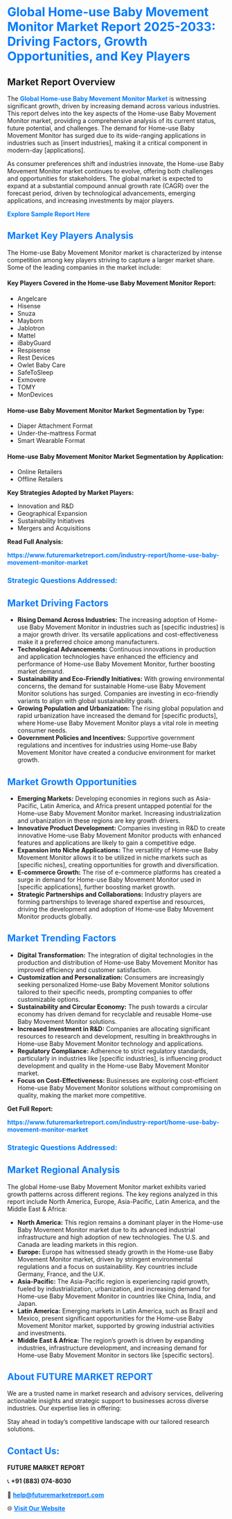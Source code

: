 <h1 style="color: #007BFF;">Global Home-use Baby Movement Monitor Market Report 2025-2033: Driving Factors, Growth Opportunities, and Key Players</h1>

<section id="overview">
<h2>Market Report Overview</h2>
<p>The <a href="https://www.futuremarketreport.com/industry-report/home-use-baby-movement-monitor-market" style="color: #007BFF; text-decoration: none;"><strong>Global Home-use Baby Movement Monitor Market</strong></a> is witnessing significant growth, driven by increasing demand across various industries. This report delves into the key aspects of the Home-use Baby Movement Monitor market, providing a comprehensive analysis of its current status, future potential, and challenges. The demand for Home-use Baby Movement Monitor has surged due to its wide-ranging applications in industries such as [insert industries], making it a critical component in modern-day [applications].</p>
<p>As consumer preferences shift and industries innovate, the Home-use Baby Movement Monitor market continues to evolve, offering both challenges and opportunities for stakeholders. The global market is expected to expand at a substantial compound annual growth rate (CAGR) over the forecast period, driven by technological advancements, emerging applications, and increasing investments by major players.</p>
</section>

<section id="overview">
<p><a href="https://www.futuremarketreport.com/request-sample/reportId=109144" style="color: #007BFF; text-decoration: none;"><strong>Explore Sample Report Here</strong></a></p>
</section>

<section id="key-players">
<h2 style="color: #007BFF;">Market Key Players Analysis</h2>
<p>The Home-use Baby Movement Monitor market is characterized by intense competition among key players striving to capture a larger market share. Some of the leading companies in the market include:</p>
<h4>Key Players Covered in the Home-use Baby Movement Monitor Report:</h4>
<ul><li>Angelcare</li><li>Hisense</li><li>Snuza</li><li>Mayborn</li><li>Jablotron</li><li>Mattel</li><li>iBabyGuard</li><li>Respisense</li><li>Rest Devices</li><li>Owlet Baby Care</li><li>SafeToSleep</li><li>Exmovere</li><li>TOMY</li><li>MonDevices</li></ul>
<h4>Home-use Baby Movement Monitor Market Segmentation by Type:</h4>
<ul><li>Diaper Attachment Format</li><li>Under-the-mattress Format</li><li>Smart Wearable Format</li></ul>

<h4>Home-use Baby Movement Monitor Market Segmentation by Application:</h4>
<ul><li>Online Retailers</li><li>Offline Retailers</li></ul>
<p><strong>Key Strategies Adopted by Market Players:</strong></p>
<ul>
<li>Innovation and R&D</li>
<li>Geographical Expansion</li>
<li>Sustainability Initiatives</li>
<li>Mergers and Acquisitions</li>
</ul>
</section>

<section>
<p><strong>Read Full Analysis: </strong></p><a href="https://www.futuremarketreport.com/industry-report/home-use-baby-movement-monitor-market" style="color: #007BFF; text-decoration: none;"><strong>https://www.futuremarketreport.com/industry-report/home-use-baby-movement-monitor-market</strong></a>
<h3 style="color: #007BFF;">Strategic Questions Addressed:</h3>
</section>

<section id="driving-factors">
<h2 style="color: #007BFF;">Market Driving Factors</h2>
<ul>
<li><strong>Rising Demand Across Industries:</strong> The increasing adoption of Home-use Baby Movement Monitor in industries such as [specific industries] is a major growth driver. Its versatile applications and cost-effectiveness make it a preferred choice among manufacturers.</li>
<li><strong>Technological Advancements:</strong> Continuous innovations in production and application technologies have enhanced the efficiency and performance of Home-use Baby Movement Monitor, further boosting market demand.</li>
<li><strong>Sustainability and Eco-Friendly Initiatives:</strong> With growing environmental concerns, the demand for sustainable Home-use Baby Movement Monitor solutions has surged. Companies are investing in eco-friendly variants to align with global sustainability goals.</li>
<li><strong>Growing Population and Urbanization:</strong> The rising global population and rapid urbanization have increased the demand for [specific products], where Home-use Baby Movement Monitor plays a vital role in meeting consumer needs.</li>
<li><strong>Government Policies and Incentives:</strong> Supportive government regulations and incentives for industries using Home-use Baby Movement Monitor have created a conducive environment for market growth.</li>
</ul>
</section>

<section id="growth-opportunities">
<h2 style="color: #007BFF;">Market Growth Opportunities</h2>
<ul>
<li><strong>Emerging Markets:</strong> Developing economies in regions such as Asia-Pacific, Latin America, and Africa present untapped potential for the Home-use Baby Movement Monitor market. Increasing industrialization and urbanization in these regions are key growth drivers.</li>
<li><strong>Innovative Product Development:</strong> Companies investing in R&D to create innovative Home-use Baby Movement Monitor products with enhanced features and applications are likely to gain a competitive edge.</li>
<li><strong>Expansion into Niche Applications:</strong> The versatility of Home-use Baby Movement Monitor allows it to be utilized in niche markets such as [specific niches], creating opportunities for growth and diversification.</li>
<li><strong>E-commerce Growth:</strong> The rise of e-commerce platforms has created a surge in demand for Home-use Baby Movement Monitor used in [specific applications], further boosting market growth.</li>
<li><strong>Strategic Partnerships and Collaborations:</strong> Industry players are forming partnerships to leverage shared expertise and resources, driving the development and adoption of Home-use Baby Movement Monitor products globally.</li>
</ul>
</section>

<section id="trending-factors">
<h2 style="color: #007BFF;">Market Trending Factors</h2>
<ul>
<li><strong>Digital Transformation:</strong> The integration of digital technologies in the production and distribution of Home-use Baby Movement Monitor has improved efficiency and customer satisfaction.</li>
<li><strong>Customization and Personalization:</strong> Consumers are increasingly seeking personalized Home-use Baby Movement Monitor solutions tailored to their specific needs, prompting companies to offer customizable options.</li>
<li><strong>Sustainability and Circular Economy:</strong> The push towards a circular economy has driven demand for recyclable and reusable Home-use Baby Movement Monitor solutions.</li>
<li><strong>Increased Investment in R&D:</strong> Companies are allocating significant resources to research and development, resulting in breakthroughs in Home-use Baby Movement Monitor technology and applications.</li>
<li><strong>Regulatory Compliance:</strong> Adherence to strict regulatory standards, particularly in industries like [specific industries], is influencing product development and quality in the Home-use Baby Movement Monitor market.</li>
<li><strong>Focus on Cost-Effectiveness:</strong> Businesses are exploring cost-efficient Home-use Baby Movement Monitor solutions without compromising on quality, making the market more competitive.</li>
</ul>
</section>

<section>
<p><strong>Get Full Report: </strong></p><a href="https://www.futuremarketreport.com/industry-report/home-use-baby-movement-monitor-market" style="color: #007BFF; text-decoration: none;"><strong>https://www.futuremarketreport.com/industry-report/home-use-baby-movement-monitor-market</strong></a>
<h3 style="color: #007BFF;">Strategic Questions Addressed:</h3>
</section>


<section id="regional-analysis">
<h2 style="color: #007BFF;">Market Regional Analysis</h2>
<p>The global Home-use Baby Movement Monitor market exhibits varied growth patterns across different regions. The key regions analyzed in this report include North America, Europe, Asia-Pacific, Latin America, and the Middle East & Africa:</p>
<ul>
<li><strong>North America:</strong> This region remains a dominant player in the Home-use Baby Movement Monitor market due to its advanced industrial infrastructure and high adoption of new technologies. The U.S. and Canada are leading markets in this region.</li>
<li><strong>Europe:</strong> Europe has witnessed steady growth in the Home-use Baby Movement Monitor market, driven by stringent environmental regulations and a focus on sustainability. Key countries include Germany, France, and the U.K.</li>
<li><strong>Asia-Pacific:</strong> The Asia-Pacific region is experiencing rapid growth, fueled by industrialization, urbanization, and increasing demand for Home-use Baby Movement Monitor in countries like China, India, and Japan.</li>
<li><strong>Latin America:</strong> Emerging markets in Latin America, such as Brazil and Mexico, present significant opportunities for the Home-use Baby Movement Monitor market, supported by growing industrial activities and investments.</li>
<li><strong>Middle East & Africa:</strong> The region’s growth is driven by expanding industries, infrastructure development, and increasing demand for Home-use Baby Movement Monitor in sectors like [specific sectors].</li>
</ul>
</section>

<footer>
<h2 style="color: #007BFF;">About FUTURE MARKET REPORT</h2>
<p>We are a trusted name in market research and advisory services, delivering actionable insights and strategic support to businesses across diverse industries. Our expertise lies in offering:</p>

<p>Stay ahead in today’s competitive landscape with our tailored research solutions.</p>

<h2 style="color: #007BFF;">Contact Us:</h2>
<p><strong>FUTURE MARKET REPORT</strong></p>
<p>📞 <strong>+91 (883) 074-8030</strong></p>
<p>📧 <strong><a href="mailto:help@futuremarketreport.com" style="color: #007BFF;">help@futuremarketreport.com</a></strong></p>
<p>🌐 <strong><a href="https://www.futuremarketreport.com/" style="color: #007BFF;">Visit Our Website</a></strong></p>
</footer>